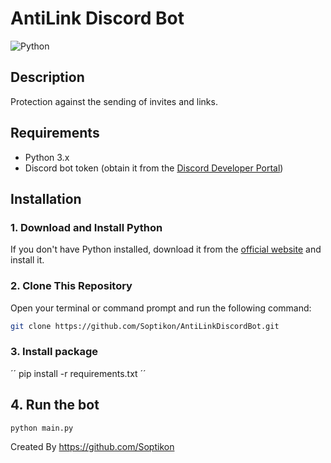 # AntiLink Discord Bot

![Python](https://img.shields.io/badge/Python-3.x-blue.svg)


## Description
Protection against the sending of invites and links.

## Requirements
- Python 3.x
- Discord bot token (obtain it from the [Discord Developer Portal](https://discord.com/developers/applications))

## Installation

### 1. Download and Install Python
If you don't have Python installed, download it from the [official website](https://www.python.org/downloads/) and install it.

### 2. Clone This Repository
Open your terminal or command prompt and run the following command:
```bash
git clone https://github.com/Soptikon/AntiLinkDiscordBot.git
````

### 3. Install package
´´
pip install -r requirements.txt
´´

## 4. Run the bot
``python main.py``

Created By https://github.com/Soptikon

